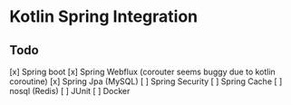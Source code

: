 # Kotlin Spring Integration
## Todo
[x] Spring boot
[x] Spring Webflux (corouter seems buggy due to kotlin coroutine)
[x] Spring Jpa (MySQL)
[ ] Spring Security
[ ] Spring Cache
[ ] nosql (Redis)
[ ] JUnit
[ ] Docker
